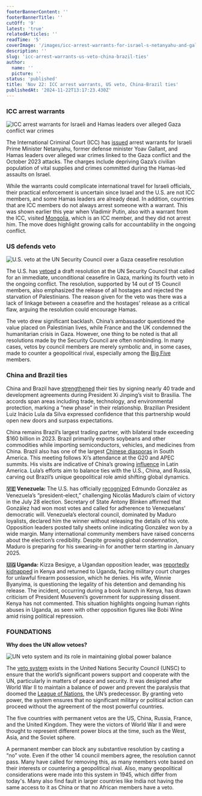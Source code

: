 ```yaml
---
footerBannerContent: ''
footerBannerTitle: ''
cutOff: '9'
latest: 'true'
relatedArticles: ''
readTime: '5'
coverImage: '/images/icc-arrest-warrants-for-israel-s-netanyahu-and-gallant--hamas-s-deif--1--k2Mz.webp'
description: ''
slug: 'icc-arrest-warrants-us-veto-china-brazil-ties'
author:
  name: ''
  picture: ''
status: 'published'
title: 'Nov 22: ICC arrest warrants, US veto, China-Brazil ties'
publishedAt: '2024-11-22T13:17:23.430Z'
---
```


### ICC arrest warrants

![ICC arrest warrants for Israeli and Hamas leaders over alleged Gaza conflict war crimes](/images/icc-arrest-warrants-for-israel-s-netanyahu-and-gallant--hamas-s-deif--1--AwOT.webp)

The International Criminal Court (ICC) has [issued](https://apnews.com/article/icc-israel-hamas-warrants-netanyahu-palestinian-arrest-73c854d072e0a1a41b19b2cb2cdd07fa#https://apnews.com/article/icc-israel-hamas-warrants-netanyahu-palestinian-arrest-73c854d072e0a1a41b19b2cb2cdd07fa) arrest warrants for Israeli Prime Minister Netanyahu, former defense minister Yoav Gallant, and Hamas leaders over alleged war crimes linked to the Gaza conflict and the October 2023 attacks. The charges include depriving Gaza’s civilian population of vital supplies and crimes committed during the Hamas-led assaults on Israel. 

While the warrants could complicate international travel for Israeli officials, their practical enforcement is uncertain since Israel and the U.S. are not ICC members, and some Hamas leaders are already dead. In addition, countries that are ICC members do not always arrest someone with a warrant. This was shown earlier this year when Vladimir Putin, also with a warrant from the ICC, visited [Mongolia](https://www.politico.eu/article/mongolia-failure-arrest-vladimir-putin-international-warrant-international-criminal-court/), which is an ICC member, and they did not arrest him. The move does highlight growing calls for accountability in the ongoing conflict.

### US defends veto

![U.S. veto at the UN Security Council over a Gaza ceasefire resolution](/images/us-defends-veto-of-un-security-council-resolution-on-gaza-ceasefire--1--EwNz.webp)

The U.S. has [vetoed](https://www.bbc.com/news/articles/cjr4p9rg8zlo) a draft resolution at the UN Security Council that called for an immediate, unconditional ceasefire in Gaza, marking its fourth veto in the ongoing conflict. The resolution, supported by 14 out of 15 Council members, also emphasized the release of all hostages and rejected the starvation of Palestinians. The reason given for the veto was there was a lack of linkage between a ceasefire and the hostages’ release as a critical flaw, arguing the resolution could encourage Hamas.

The veto drew significant backlash. China’s ambassador questioned the value placed on Palestinian lives, while France and the UK condemned the humanitarian crisis in Gaza. However, one thing to be noted is that all resolutions made by the Security Council are often nonbinding. In many cases, vetos by council members are merely symbolic and, in some cases, made to counter a geopolitical rival, especially among the [Big Five](https://www.cfr.org/backgrounder/un-security-council#:~:text=What%20is%20the%20Security%20Council's%20structure%3F&text=The%20Security%20Council%20has%20five,collectively%20known%20as%20the%20P5.) members. 

### China and Brazil ties

China and Brazil have [strengthened](https://www.aljazeera.com/news/2024/11/20/lula-and-xi-sign-dozens-of-trade-deals-as-brazil-china-ties-deepen) their ties by signing nearly 40 trade and development agreements during President Xi Jinping’s visit to Brasilia. The accords span areas including trade, technology, and environmental protection, marking a “new phase” in their relationship. Brazilian President Luiz Inácio Lula da Silva expressed confidence that this partnership would open new doors and surpass expectations. 

China remains Brazil’s largest trading partner, with bilateral trade exceeding $160 billion in 2023. Brazil primarily exports soybeans and other commodities while importing semiconductors, vehicles, and medicines from China. Brazil also has one of the largest [Chinese diasporas](https://news.cgtn.com/news/2023-03-25/The-growth-of-the-Chinese-immigrants-in-Brazil-1isy6S0ZLPi/index.html) in South America. This meeting follows Xi’s attendance at the G20 and APEC summits. His visits are indicative of China’s growing [influence](https://www.cnbc.com/2024/11/19/beijing-is-doubling-down-on-latin-america-outreach-for-influence-and-trade.html) in Latin America. Lula’s efforts aim to balance ties with the U.S., China, and Russia, carving out Brazil’s unique geopolitical role amid shifting global dynamics.

**🇻🇪 Venezuela:** The U.S. has officially [recognized](https://apnews.com/article/venezuela-presidential-election-maduro-colombia-petro-g20-f2c27ee80ed50cae7109499a23c59552) Edmundo González as Venezuela’s “president-elect,” challenging Nicolás Maduro’s claim of victory in the July 28 election. Secretary of State Antony Blinken affirmed that González had won most votes and called for adherence to Venezuelans’ democratic will. Venezuela’s electoral council, dominated by Maduro loyalists, declared him the winner without releasing the details of his vote.  Opposition leaders posted tally sheets online indicating González won by a wide margin. Many international community members have raised concerns about the election’s credibility. Despite growing global condemnation, Maduro is preparing for his swearing-in for another term starting in January 2025.

**🇺🇬 Uganda:** Kizza Besigye, a Ugandan opposition leader, was [reportedly kidnapped](https://www.dw.com/en/prominent-uganda-opposition-figure-kidnapped-and-jailed/a-70828167) in Kenya and returned to Uganda, facing military court charges for unlawful firearm possession, which he denies. His wife, Winnie Byanyima, is questioning the legality of his detention and demanding his release. The incident, occurring during a book launch in Kenya, has drawn criticism of President Museveni’s government for suppressing dissent. Kenya has not commented. This situation highlights ongoing human rights abuses in Uganda, as seen with other opposition figures like Bobi Wine amid rising political repression. 

### FOUNDATIONS

**Why does the UN allow vetoes?**

![UN veto system and its role in maintaining global power balance](/images/why-does-the-un-veto-system-exist_--1--AxND.webp)

The [veto system](https://main.un.org/securitycouncil/en/content/voting-system) exists in the United Nations Security Council (UNSC) to ensure that the world’s significant powers support and cooperate with the UN, particularly in matters of peace and security. It was designed after World War II to maintain a balance of power and prevent the paralysis that doomed the [League of Nations](https://www.britannica.com/topic/League-of-Nations), the UN’s predecessor. By granting veto power, the system ensures that no significant military or political action can proceed without the agreement of the most powerful countries. 

The five countries with permanent vetos are the US, China, Russia, France, and the United Kingdom. They were the victors of World War II and were thought to represent different power blocs at the time, such as the West, Asia, and the Soviet sphere. 

A permanent member can block any substantive resolution by casting a “no” vote. Even if the other 14 council members agree, the resolution cannot pass. Many have called for removing this, as many members vote based on their interests or countering a geopolitical rival. Also, many geopolitical considerations were made into this system in 1945, which differ from today's. Many also find fault in larger countries like India not having the same access to it as China or that no African members have a veto. 
